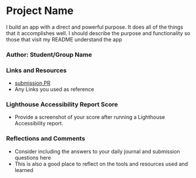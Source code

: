 # Project Name

I build an app with a direct and powerful purpose. It does all of the things that it accomplishes well. I should describe the purpose and functionality so those that visit my README understand the app

### Author: Student/Group Name

### Links and Resources

* [submission PR](http://xyz.com)
* Any Links you used as reference

### Lighthouse Accessibility Report Score

* Provide a screenshot of your score after running a Lighthouse Accessibility report.

### Reflections and Comments

* Consider including the answers to your daily journal and submission questions here
* This is also a good place to reflect on the tools and resources used and learned
```
